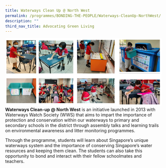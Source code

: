 ```yaml
---
title: Waterways Clean Up @ North West
permalink: /programmes/BONDING-THE-PEOPLE/Waterways-CleanUp-NorthWest/
description: ""
third_nav_title: Advocating Green Living
---
```

![](/images/Programmes/Green%20Living/Keep%20Clean%201.png)**Waterways Clean-up @ North West** is an initiative launched in 2013 with Waterways Watch Society (WWS) that aims to impart the importance of protection and conservation within our waterways to primary and secondary schools in the district through assembly talks and learning trails on environmental awareness and litter monitoring programmes. 

Through the programme, students will learn about Singapore’s unique waterways system and the importance of conserving Singapore’s water resources and keeping them clean. The students can also take this opportunity to bond and interact with their fellow schoolmates and teachers.